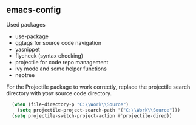 ﻿## emacs-config

Used packages

- use-package
- ggtags for source code navigation
- yasnippet
- flycheck (syntax checking)
- projectile for code repo management
- ivy mode and some helper functions
- neotree

For the Projectile package to work correctly, replace the projectile search directory with *your* source code directory.
```lisp
  (when (file-directory-p "C:\\Work\\Source")
    (setq projectile-project-search-path '("C:\\Work\\Source")))
  (setq projectile-switch-project-action #'projectile-dired))
```
